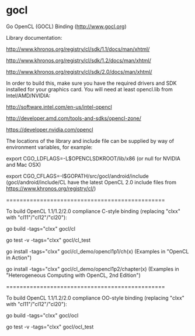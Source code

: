 gocl
====

Go OpenCL (GOCL) Binding (http://www.gocl.org)


Library documentation: 

http://www.khronos.org/registry/cl/sdk/1.1/docs/man/xhtml/

http://www.khronos.org/registry/cl/sdk/1.2/docs/man/xhtml/

http://www.khronos.org/registry/cl/sdk/2.0/docs/man/xhtml/

In order to build this, make sure you have the required drivers and SDK installed for your graphics card. You will need at least opencl.lib from Intel/AMD/NVIDIA:

http://software.intel.com/en-us/intel-opencl

http://developer.amd.com/tools-and-sdks/opencl-zone/

https://developer.nvidia.com/opencl


The locations of the library and include file can be supplied by way of environment variables, for example: 

export CGO_LDFLAGS=-L$OPENCLSDKROOT/lib/x86     			(or null for NVIDIA and Mac OSX)

export CGO_CFLAGS=-I$GOPATH/src/gocl/android/include     	(gocl/android/include/CL have the latest OpenCL 2.0 include files from https://www.khronos.org/registry/cl/)

===============================================

To build OpenCL 1.1/1.2/2.0 compliance C-style binding (replacing "clxx" with "cl11"/"cl12"/"cl20"):

go build -tags="clxx" gocl/cl

go test -v -tags="clxx" gocl/cl_test

go install -tags="clxx" gocl/cl_demo/opencl1p1/ch(x)   		(Examples in "OpenCL in Action")

go install -tags="clxx" gocl/cl_demo/opencl1p2/chapter(x)	(Examples in "Heterogeneous Computing with OpenCL, 2nd Edition")

===============================================

To build OpenCL 1.1/1.2/2.0 compliance OO-style binding (replacing "clxx" with "cl11"/"cl12"/"cl20"):

go build -tags="clxx" gocl/ocl

go test -v -tags="clxx" gocl/ocl_test